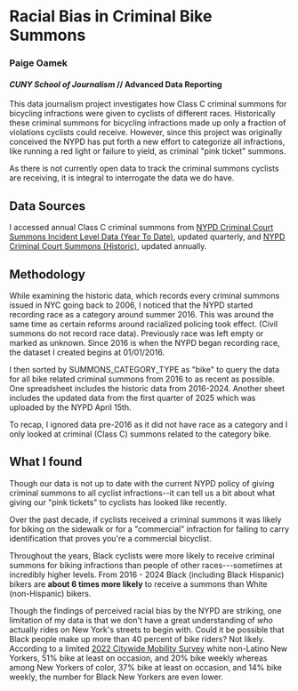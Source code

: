 # Racial Bias in Criminal Bike Summons 
### Paige Oamek 
#### *CUNY School of Journalism* // Advanced Data Reporting

This data journalism project investigates how Class C criminal summons for bicycling infractions were given to cyclists of different races. Historically these criminal summons for bicycling infractions made up only a fraction of violations cyclists could receive. However, since this project was originally conceived the NYPD has put forth a new effort to categorize all infractions, like running a red light or failure to yield, as criminal "pink ticket" summons. 

As there is not currently open data to track the criminal summons cyclists are receiving, it is integral to interrogate the data we do have. 

## Data Sources

I accessed annual Class C criminal summons from [NYPD Criminal Court Summons Incident Level Data (Year To Date)](https://data.cityofnewyork.us/Public-Safety/NYPD-Criminal-Court-Summons-Incident-Level-Data-Ye/mv4k-y93f/about_data), updated quarterly, and [NYPD Criminal Court Summons (Historic)](https://data.cityofnewyork.us/Public-Safety/NYPD-Criminal-Court-Summons-Historic-/sv2w-rv3k/about_data), updated annually. 

## Methodology 

While examining the historic data, which records every criminal summons issued in NYC going back to 2006, I noticed that the NYPD started recording race as a category around summer 2016. This was around the same time as certain reforms around racialized policing took effect. (Civil summons do not record race data). Previously race was left empty or marked as unknown. Since 2016 is when the NYPD began recording race, the dataset I created begins at 01/01/2016. 

I then sorted by SUMMONS_CATEGORY_TYPE as "bike" to query the data for all bike related criminal summons from 2016 to as recent as possible. One spreadsheet includes the historic data from 2016-2024. Another sheet includes the updated data from the first quarter of 2025 which was uploaded by the NYPD April 15th. 

To recap, I ignored data pre-2016 as it did not have race as a category and I only looked at criminal (Class C) summons related to the category bike. 

## What I found

Though our data is not up to date with the current NYPD policy of giving criminal summons to all cyclist infractions--it can tell us a bit about what giving our "pink tickets" to cyclists has looked like recently. 

Over the past decade, if cyclists received a criminal summons it was likely for biking on the sidewalk or for a "commercial" infraction for failing to carry identification that proves you're a commercial bicyclist. 

Throughout the years, Black cyclists were more likely to receive criminal summons for biking infractions than people of other races---sometimes at incredibly higher levels. From 2016 - 2024 Black (including Black Hispanic) bikers are **about 6 times more likely** to receive a summons than White (non-Hispanic) bikers.

Though the findings of perceived racial bias by the NYPD are striking, one limitation of my data is that we don't have a great understanding of *who* actually rides on New York's streets to begin with. Could it be possible that Black people make up more than 40 percent of bike riders? Not likely. According to a limited [2022 Citywide Mobility Survey](https://www.nyc.gov/html/dot/html/about/citywide-mobility-survey.shtml) white non-Latino New Yorkers, 51% bike at least on occasion, and 20% bike weekly whereas among New Yorkers of color, 37% bike at least on occasion, and 14% bike weekly, the number for Black New Yorkers are even lower. 
